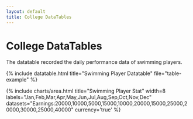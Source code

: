 ```yaml
---
layout: default
title: College DataTables
---
```


<!-- Page Heading -->
<h1 class="h3 mb-2 text-gray-800">College DataTables</h1>
<p class="mb-4">The datatable recorded the daily performance data of swimming players.</p>

{% include datatable.html title="Swimming Player Datatable" file="table-example" %}


{% include charts/area.html title="Swimming Player Stat" width=8 labels="Jan,Feb,Mar,Apr,May,Jun,Jul,Aug,Sep,Oct,Nov,Dec" datasets="Earnings:20000,10000,5000,15000,10000,20000,15000,25000,20000,30000,25000,40000" currency='true' %}